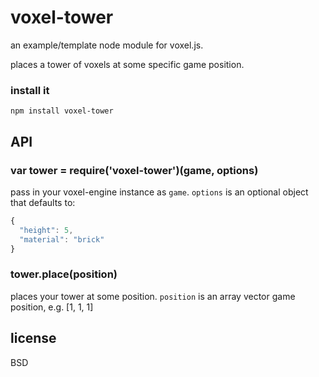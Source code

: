 # voxel-tower

an example/template node module for voxel.js.

places a tower of voxels at some specific game position.

### install it

```
npm install voxel-tower
```

## API

### var tower = require('voxel-tower')(game, options)

pass in your voxel-engine instance as `game`. `options` is an optional object that defaults to:

```js
{
  "height": 5,
  "material": "brick"
}
```

### tower.place(position)

places your tower at some position. `position` is an array vector game position, e.g. [1, 1, 1]

## license

BSD